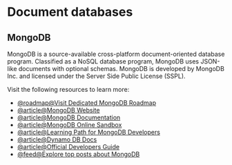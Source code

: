 # Document databases

## MongoDB

MongoDB is a source-available cross-platform document-oriented database program. Classified as a NoSQL database program, MongoDB uses JSON-like documents with optional schemas. MongoDB is developed by MongoDB Inc. and licensed under the Server Side Public License (SSPL).

Visit the following resources to learn more:

- [@roadmap@Visit Dedicated MongoDB Roadmap](/mongodb)
- [@article@MongoDB Website](https://www.mongodb.com/)
- [@article@MongoDB Documentation](https://docs.mongodb.com/)
- [@article@MongoDB Online Sandbox](https://mongoplayground.net/)
- [@article@Learning Path for MongoDB Developers](https://learn.mongodb.com/catalog)
- [@article@Dynamo DB Docs](https://docs.aws.amazon.com/dynamodb/index.html)
- [@article@Official Developers Guide](https://docs.aws.amazon.com/amazondynamodb/latest/developerguide/Introduction.html)
- [@feed@Explore top posts about MongoDB](https://app.daily.dev/tags/mongodb?ref=roadmapsh)
